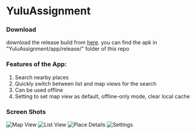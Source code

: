 # YuluAssignment

### Download
download the release build from [here](https://github.com/PranayKarani/YuluAssignment/blob/master/app/release/app-release.apk). 
you can find the apk in "YuluAssignment/app/release/" folder of this repo


### Features of the App:
1. Search nearby places
2. Quickly switch between list and map views for the search
3. Can be used offline
4. Setting to set map view as default, offline-only mode, clear local cache

### Screen Shots
![Map View](https://i.ibb.co/FWBwP2L/Screenshot-1567060542.png)
![List View](https://i.ibb.co/cJ5jBFT/Screenshot-1567060550.png)
![Place Details](https://i.ibb.co/px51fn6/Screenshot-1567060625.png)
![Settings](https://i.ibb.co/y8pmkWs/Screenshot-1567060565.png)
